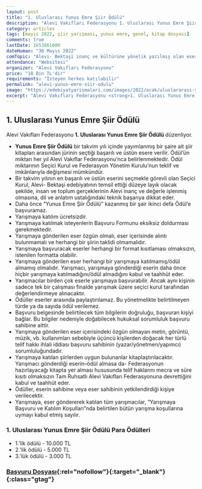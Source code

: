 ```yaml
---
layout: post
title: "1. Uluslarası Yunus Emre Şiir Ödülü"
description: "Alevi Vakıfları Federasyonu 1. Uluslarası Yunus Emre Şiir Ödülü düzenliyor."
category: articles
tags: [mayıs 2022, şiir yarışması, yunus emre, genel, kitap dosyası]
comments: true
lastDate: 1653861600
dateHuman: "30 Mayıs 2022"
comTopic: "Alevi- Bektaşi inanç ve kültürüne yönelik yazılmış olan eserler katılabilecektir"
attendance: "Websitesi"
organizer: "Alevi Vakıfları Federasyonu"
price: "18 Bin TL'dir"
requirements: "İsteyen herkes katılabilir"
permalink: "alevi-yunus-emre-siir-odulu"
image: "https://edebiyatyarismalari.com/images/2022/ocak/uluslararasi-yunus-emre-siir-odulu.jpg"
excerpt: "Alevi Vakıfları Federasyonu <strong>1. Uluslarası Yunus Emre Şiir Ödülü</strong> düzenliyor."
---
```


## 1. Uluslarası Yunus Emre Şiir Ödülü
Alevi Vakıfları Federasyonu **1. Uluslarası Yunus Emre Şiir Ödülü** düzenliyor.  

- **Yunus Emre Şiir Ödülü** bir takvim yılı içinde yayımlanmış bir şaire ait şiir kitapları arasından jürinin seçtiği başarılı ve üstün esere verilir. Ödül’ün miktarı her yıl Alevi Vakıflar Federasyonu’nca belirlenmektedir. Ödül miktarının Seçici Kurul ve Federasyon Yönetim Kurulu’nun teklif ve imkânlarıyla değişmesi mümkündür.
- Bir takvim yılının en başarılı ve üstün eserini seçmekle görevli olan Seçici Kurul, Alevi- Bektaşi edebiyatının temsil ettiği düzeye layık olacak şekilde, insan ve toplum gerçeklerinin Alevi inanç ve değerle işlenmiş olmasına, dil ve anlatım ustalığındaki teknik başarıya dikkat eder.
- Daha önce “Yunus Emre Şiir Ödülü” kazanmış bir şair ikinci defa Ödül’e başvuramaz.
- Yarışmaya katılım ücretsizdir.
- Yarışmaya katılmak isteyenlerin Başvuru Formunu eksiksiz doldurması gerekmektedir.
- Yarışmaya gönderilen eser özgün olmalı, eser içerisinde alıntı bulunmamalı ve herhangi bir şiirin taklidi olmamalıdır.
- Yarışmaya başvuracak eserler herhangi bir format kısıtlaması olmaksızın, istenilen formatta olabilir.
- Yarışmaya gönderilen eser herhangi bir yarışmaya katılmamış/ödül almamış olmalıdır. Yarışmacı, yarışmaya gönderdiği eserin daha önce hiçbir yarışmaya katılmadığını/ödül almadığını kabul ve taahhüt eder.
- Yarışmacılar birden çok eserle yarışmaya başvurabilir. Ancak aynı kişinin sadece tek bir çalışması finalde yarışmak üzere seçici kurul tarafından değerlendirmeye alınacaktır.
- Ödüller eserler arasında paylaştırılamaz. Bu yönetmelikte belirtilmeyen türde ya da sayıda ödül verilemez.
- Başvuru belgesinde belirtilecek tüm bilgilerin doğruluğu, başvuran kişiyi bağlar. Bu bilgiler nedeniyle doğabilecek hukuksal sorumluluk başvuru sahibine aittir.
- Yarışmaya gönderilen eser içerisindeki özgün olmayan metin, görüntü, müzik, vb. kullanımları sebebiyle üçüncü kişilerden doğacak her türlü telif hakkı ihlali iddiası başvuru sahibinin (yazar/yönetmen/yapımcı) sorumluluğundadır.
- Yarışmaya katılan şiirlerden uygun bulunanlar kitaplaştırılacaktır. Yarışmacı gönderdiği eserin–ödül almasa da- Federasyonun hazırlayacağı kitapta yer alması hususunda telif haklarını mecra ve süre kısıtı olmaksızın Tam Ruhsatlı Alevi Vakıfları Federasyonuna devrettiğini kabul ve taahhüt eder.
- Ödüller, eserin sahibine veya eser sahibinin yetkilendirdiği kişiye verilecektir.
- Yarışmaya, eser göndererek katılan tüm yarışmacılar, “Yarışmaya Başvuru ve Katılım Koşulları”nda belirtilen bütün yarışma koşullarına uymayı kabul etmiş sayılır.

### 1. Uluslarası Yunus Emre Şiir Ödülü Para Ödülleri
- 1.'lik ödülü - 10.000 TL
- 2.'lik ödülü - 5.000 TL
- 3.'lük ödülü - 3.000 TL

### [Başvuru Dosyası](http://www.avf.org.tr/1--uluslarasi-yunus-emre-siir-odulu?ref=edebiyatyarismalari){:rel="nofollow"}{:target="_blank"}{:class="gtag"}